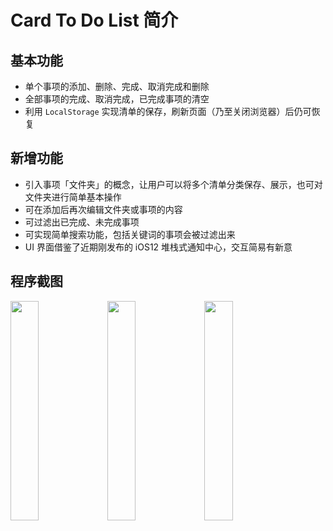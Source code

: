 # Card To Do List 简介

## 基本功能

- 单个事项的添加、删除、完成、取消完成和删除
- 全部事项的完成、取消完成，已完成事项的清空
- 利用 `LocalStorage` 实现清单的保存，刷新页面（乃至关闭浏览器）后仍可恢复

## 新增功能

- 引入事项「文件夹」的概念，让用户可以将多个清单分类保存、展示，也可对文件夹进行简单基本操作
- 可在添加后再次编辑文件夹或事项的内容
- 可过滤出已完成、未完成事项
- 可实现简单搜索功能，包括关键词的事项会被过滤出来
- UI 界面借鉴了近期刚发布的 iOS12 堆栈式通知中心，交互简易有新意

## 程序截图

<img src="https://ws3.sinaimg.cn/large/006tNc79gy1fshz8dphmyj30ku112wgv.jpg" width="30%">

<img src="https://ws4.sinaimg.cn/large/006tNc79gy1fshz8ddw1vj30ku112tbc.jpg" width="30%">

<img src="https://ws4.sinaimg.cn/large/006tNc79gy1fshz8cqqnaj30ku112di2.jpg" width="30%">
